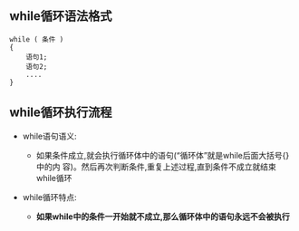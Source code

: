 ## while循环语法格式

```
while ( 条件 )
{
    语句1;
    语句2;
    ....
}
```

## while循环执行流程

* while语句语义:

  * 如果条件成立,就会执行循环体中的语句\(“循环体”就是while后面大括号{}中的内 容\)。然后再次判断条件,重复上述过程,直到条件不成立就结束while循环

* while循环特点:

  * **如果while中的条件一开始就不成立,那么循环体中的语句永远不会被执行**



